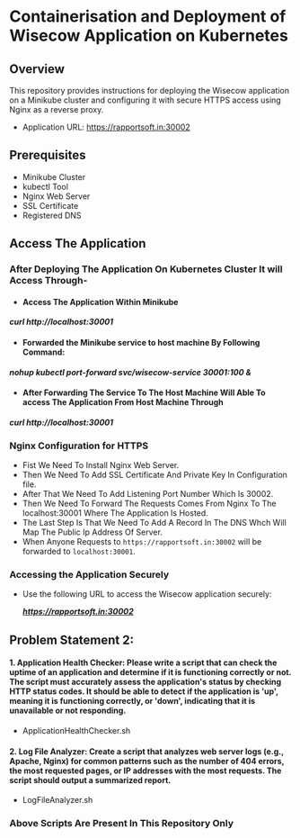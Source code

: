 # Containerisation and Deployment of Wisecow Application on Kubernetes 

## Overview

This repository provides instructions for deploying the Wisecow application on a Minikube cluster and configuring it with secure HTTPS access using Nginx as a reverse proxy.
- Application URL: https://rapportsoft.in:30002

## Prerequisites
- Minikube Cluster
- kubectl Tool
- Nginx Web Server
- SSL Certificate
- Registered DNS

## Access The Application
### After Deploying The Application On Kubernetes Cluster It will Access Through-
- #### Access The Application Within Minikube
***curl http://localhost:30001***
- #### Forwarded the Minikube service to host machine By Following Command:
***nohup kubectl port-forward svc/wisecow-service 30001:100 &***
- #### After Forwarding The Service To The Host Machine Will Able To access The Application From Host Machine Through
***curl http://localhost:30001***

### Nginx Configuration for HTTPS
- Fist We Need To Install Nginx Web Server.
- Then We Need To Add SSL Certificate And Private Key In Configuration file.
- After That We Need To Add Listening Port Number Which Is 30002.
-  Then We Need To Forward The Requests Comes From Nginx To The localhost:30001 Where The Application Is Hosted.
-  The Last Step Is That We Need To Add A Record In The DNS Whch Will Map The Public Ip Address Of Server.
-  When Anyone Requests to `https://rapportsoft.in:30002` will be forwarded to `localhost:30001`.


### Accessing the Application Securely

- Use the following URL to access the Wisecow application securely:

  ***https://rapportsoft.in:30002***

## Problem Statement 2:
#### 1. Application Health Checker: Please write a script that can check the uptime of an application and determine if it is functioning correctly or not. The script must accurately assess the application's status by checking HTTP status codes. It should be able to detect if the application is 'up', meaning it is functioning correctly, or 'down', indicating that it is unavailable or not responding.
- ApplicationHealthChecker.sh
  
#### 2. Log File Analyzer: Create a script that analyzes web server logs (e.g., Apache, Nginx) for common patterns such as the number of 404 errors, the most requested pages, or IP addresses with the most requests. The script should output a summarized report.
- LogFileAnalyzer.sh

### Above Scripts Are Present In This Repository Only


